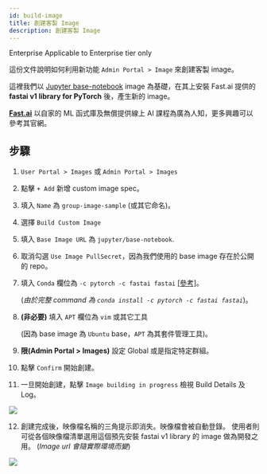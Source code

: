 ```yaml
---
id: build-image
title: 創建客製 Image
description: 創建客製 Image
---
```


<div class="ee-only tooltip">Enterprise
  <span class="tooltiptext">Applicable to Enterprise tier only</span>
</div>

這份文件說明如何利用新功能 `Admin Portal > Image` 來創建客製 image。

這裡我們以 [Jupyter base-notebook](https://github.com/jupyter/docker-stacks/tree/master/base-notebook) image 為基礎，在其上安裝 Fast.ai 提供的  **fastai v1 library for PyTorch** 後，產生新的 image。  

**[Fast.ai](https://www.fast.ai/)** 以自家的 ML 函式庫及無償提供線上 AI 課程為廣為人知，更多興趣可以參考其官網。

## 步驟

1. `User Portal > Images` 或 `Admin Portal > Images`

2. 點擊 `+ Add` 新增 custom image spec。

3. 填入 `Name` 為 `group-image-sample` (或其它命名)。

4. 選擇 `Build Custom Image`

5. 填入 `Base Image URL` 為 `jupyter/base-notebook`.

6. 取消勾選 `Use Image PullSecret`，因為我們使用的 base image 存在於公開的 repo。

7. 填入 `Conda` 欄位為 `-c pytorch -c fastai fastai` [[參考]](https://docs.fast.ai/index.html#Installation-and-updating)。

    (*由於完整 command 為 `conda install -c pytorch -c fastai fastai`*)。

8. **(非必要)** 填入 `APT` 欄位為 `vim` 或其它工具
   
    (因為 base image 為 `Ubuntu` base，`APT` 為其套件管理工具)。

9.  **限(Admin Portal > Images)** 設定 Global 或是指定特定群組。
    
10. 點擊 `Confirm` 開始創建。 

11. 一旦開始創建，點擊 `Image building in progress` 檢視 Build Details 及 Log。

![](assets/group-image-building.png)

12. 創建完成後，映像檔名稱的三角提示即消失。映像檔會被自動登錄。 使用者則可從各個映像檔清單選用這個預先安裝 fastai v1 library 的 image 做為開發之用。 (*Image url 會隨實際環境而變*)

![](assets/group-image-built.png)